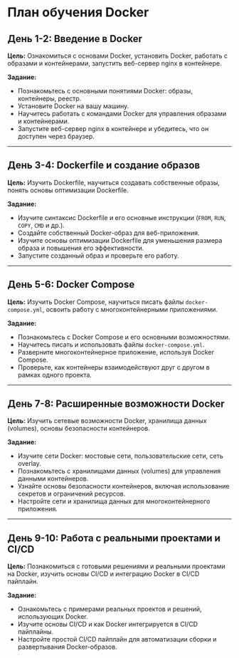 # План обучения Docker

## День 1-2: Введение в Docker

**Цель:** Ознакомиться с основами Docker, установить Docker, работать с образами и контейнерами, запустить веб-сервер nginx в контейнере.

**Задание:**
- Познакомьтесь с основными понятиями Docker: образы, контейнеры, реестр.
- Установите Docker на вашу машину.
- Научитесь работать с командами Docker для управления образами и контейнерами.
- Запустите веб-сервер nginx в контейнере и убедитесь, что он доступен через браузер.

---

## День 3-4: Dockerfile и создание образов

**Цель:** Изучить Dockerfile, научиться создавать собственные образы, понять основы оптимизации Dockerfile.

**Задание:**
- Изучите синтаксис Dockerfile и его основные инструкции (`FROM`, `RUN`, `COPY`, `CMD` и др.).
- Создайте собственный Docker-образ для веб-приложения.
- Изучите основы оптимизации Dockerfile для уменьшения размера образа и повышения его эффективности.
- Запустите созданный образ и проверьте его работу.

---

## День 5-6: Docker Compose

**Цель:** Изучить Docker Compose, научиться писать файлы `docker-compose.yml`, освоить работу с многоконтейнерными приложениями.

**Задание:**
- Познакомьтесь с Docker Compose и его основными возможностями.
- Научитесь писать и использовать файлы `docker-compose.yml`.
- Разверните многоконтейнерное приложение, используя Docker Compose.
- Проверьте, как контейнеры взаимодействуют друг с другом в рамках одного проекта.

---

## День 7-8: Расширенные возможности Docker

**Цель:** Изучить сетевые возможности Docker, хранилища данных (volumes), основы безопасности контейнеров.

**Задание:**
- Изучите сети Docker: мостовые сети, пользовательские сети, сеть overlay.
- Познакомьтесь с хранилищами данных (volumes) для управления данными контейнеров.
- Узнайте основы безопасности контейнеров, включая использование секретов и ограничений ресурсов.
- Настройте сети и хранилища данных для многоконтейнерного приложения.

---

## День 9-10: Работа с реальными проектами и CI/CD

**Цель:** Познакомиться с готовыми решениями и реальными проектами на Docker, изучить основы CI/CD и интеграцию Docker в CI/CD пайплайн.

**Задание:**
- Ознакомьтесь с примерами реальных проектов и решений, использующих Docker.
- Изучите основы CI/CD и как Docker интегрируется в CI/CD пайплайны.
- Настройте простой CI/CD пайплайн для автоматизации сборки и развертывания Docker-образов.

